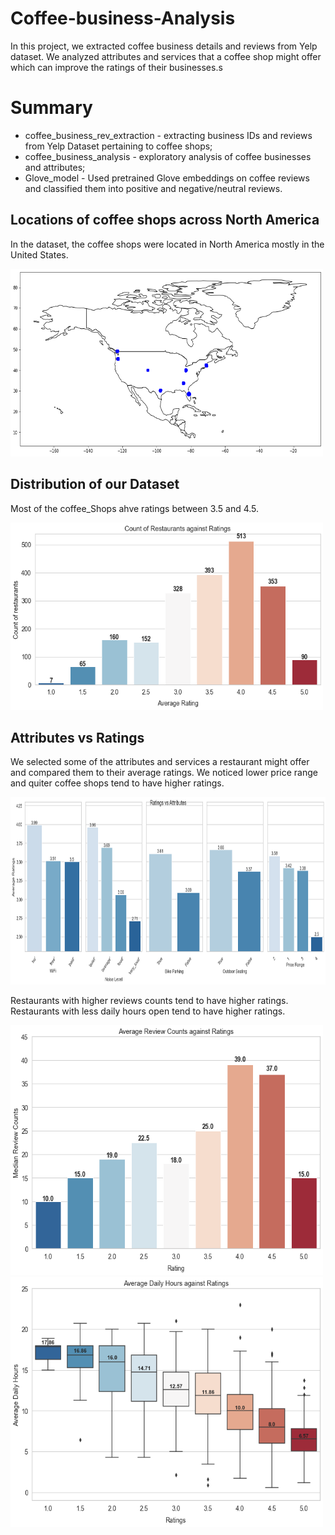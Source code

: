 # Coffee-business-Analysis

In this project, we extracted coffee business details and reviews from Yelp dataset. We analyzed attributes and services that a coffee shop might offer which can improve the ratings of their businesses.s

# Summary 
* coffee_business_rev_extraction - extracting business IDs and reviews from Yelp Dataset pertaining to coffee shops;
* coffee_business_analysis - exploratory analysis of coffee businesses and attributes;
* Glove_model - Used pretrained Glove embeddings on coffee reviews and classified them into positive and negative/neutral reviews.

## Locations of coffee shops across North America

In the dataset, the coffee shops were located in North America mostly in the United States.

<img src="https://github.com/mitabanik/Coffee-business-reviews/blob/main/img/map.png" width="500" height="300">

## Distribution of our Dataset

Most of the coffee_Shops ahve ratings between 3.5 and 4.5.

<img src="https://github.com/mitabanik/Coffee-business-reviews/blob/main/img/count_of_rests.png" width="500" height="300">


## Attributes vs Ratings

We selected some of the attributes and services a restaurant might offer and compared them to their average ratings. We noticed lower price range and quiter coffee shops tend to have higher ratings.

<img src="https://github.com/mitabanik/Coffee-business-reviews/blob/main/img/Ratings_vs_attr.png" width="900" height="300">

Restaurants with higher reviews counts tend to have higher ratings. Restaurants with less daily hours open tend to have higher ratings.

<img src="https://github.com/mitabanik/Coffee-business-reviews/blob/main/img/review_counts_vs_ratings.png" width="500" height="400"> </img>
<img src="https://github.com/mitabanik/Coffee-business-reviews/blob/main/img/daily_hours_ratings.png" width="500" height="400">








